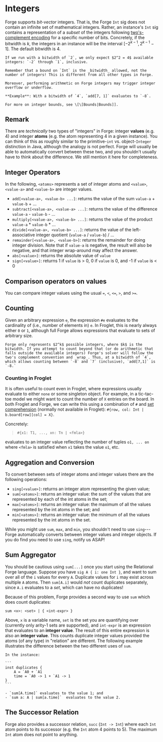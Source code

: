 # Integers

Forge supports _bit-vector_ integers. That is, the Forge `Int` sig does not contain an infinite set of mathematical integers. Rather, an instance's `Int` sig contains a representation of a _subset_ of the integers following [two's-complement encoding](https://en.wikipedia.org/wiki/Two%27s_complement) for a specific number of bits. Concretely, if the bitwidth is $k$, the integers in an instance will be the interval $[-2^{k-1}, 2^{k-1}-1]$. The default bitwidth is 4.

~~~admonish example title="Bitwidths"
If we run with a bitwidth of `2`, we only expect $2^2 = 4$ available integers: `-2` through `1`, inclusive.
~~~

```admonish warning title="Bounded integers and overflow" 
Remember that a bound on `Int` is the _bitwidth_ allowed, not the number of integers! This is different from all other types in Forge.

Moreover, performing arithmetic on Forge integers may trigger integer overflow or underflow.

**Example**: With a bitwidth of `4`, `add[7, 1]` evaluates to `-8`.

For more on integer bounds, see \[\[Bounds|Bounds]].
```

## Remark

There are _technically_ two types of "integers" in Forge: integer **values** (e.g. 4) and integer **atoms** (e.g. the atom representing 4 in a given instance). You can think of this as roughly similar to the primitive-`int` vs. object-`Integer` distinction in Java, although the analogy is not perfect. Forge will usually be able to automatically convert between these two, and you shouldn't usually have to think about the difference. We still mention it here for completeness.

## Integer Operators

In the following, `<atoms>` represents a set of integer atoms and `<value>`, `<value-a>` and `<value-b>` are integer values. 

- `add[<value-a>, <value-b> ...]`: returns the value of the sum `value-a` + `value-b` + ...
- `subtract[<value-a>, <value-a> ...]`: returns the value of the difference `value-a` - `value-b` - ... 
- `multiply[<value-a>, <value-b> ...]`: returns the value of the product `value-a` \* `value-b` \* ...
- `divide[<value-a>, <value-b> ...]`: returns the value of the left-associative integer quotient (`value-a` / `value-b`) / ...
- `remainder[<value-a>, <value-b>]`: returns the remainder for doing integer division. Note that if `value-a` is negative, the result will also be negative, and that integer wrap-around may affect the answer.
- `abs[<value>]`: returns the absolute value of `value`
- `sign[<value>]`: returns 1 if `value` is > 0, 0 if `value` is 0, and -1 if `value` is < 0

## Comparison operators on values

You can compare integer values using the usual `=`, `<`, `<=`, `>`, and `>=`.

## Counting 

Given an arbitrary expression `e`, the expression `#e` evaluates to the cardinality of (i.e., number of elements in) `e`. In Froglet, this is nearly always either `0` or `1`, although full Forge allows expressions that evaluate to sets of arbitrary size.

~~~admonish warning title="If you're counting, check the bitwidth!"
Forge only represents $2^k$ possible integers, where $k$ is the bitwidth. If you attempt to count beyond that (or do arithmetic that falls outside the available integers) Forge's solver will follow the two's complement convention and _wrap_. Thus, at a bitwidth of `4`, which allows counting between `-8` and `7` (inclusive), `add[7,1]` is `-8.`
~~~

### Counting in Froglet

It is often useful to count even in Froglet, where expressions usually evaluate to either `none` or some singleton object. For example, in a tic-tac-toe model we might want to count the number of `X` entries on the board. In both Froglet and Forge, we can write this using a combination of `#` and [set comprehension](../building-models/constraints/expressions/relational-expressions/relational-expressions.md) (normally not available in Froglet): `#{row, col: Int | b.board[row][col] = X}`. 

Concretely:

> `#{x1: T1, ..., xn: Tn | <fmla>}` 

evaluates to an integer value reflecting the number of tuples `o1, ... on` where `<fmla>` is satisfied when `x1` takes the value `o1`, etc. 

## Aggregation and Conversion 

To convert between sets of integer atoms and integer values there are the following operations:

- `sing[<value>]`: returns an integer atom representing the given value;
- `sum[<atoms>]`: returns an integer value: the sum of the values that are represented by each of the int atoms in the set;
- `max[<atoms>]`: returns an integer value: the maximum of all the values represented by the int atoms in the set; and
- `min[<atoms>]`: returns an integer value: the minimum of all the values represented by the int atoms in the set.

While you might use `sum`, `max`, and `min`, you shouldn't need to use `sing`---Forge automatically converts between integer values and integer objects. If you do find you need to use `sing`, notify us ASAP!

## Sum Aggregator

You should be cautious using `sum[...]` once you start using the Relational Forge language. Suppose you have `sig A { i: one Int }`, and want to sum over all of the `i` values for every `A`. Duplicate values for `i` may exist across multiple `A` atoms. Then `sum[A.i]` would _not_ count duplicates separately, since `A.i` evaluates to a _set_, which can have no duplicates!  

Because of this problem, Forge provides a second way to use `sum` which does count duplicates:

```
sum <x>: <set> | { <int-expr> }
```

Above, `x` is a variable name, `set` is the set you are quantifying over (currently only arity-1 sets are supported), and `int-expr` is an expression that evaluates to an **integer value**. The result of this entire expression is also an **integer value**. This counts duplicate integer values provided the atoms (of any type) in "relation" are different. The following example illustrates the difference between the two different uses of `sum`.

~~~admonish example title="Sum aggregator"
In the instance:

```
inst duplicates {
    A = `A0 + `A1
    time = `A0 -> 1 + `A1 -> 1
}
```

- `sum[A.time]` evaluates to the value 1; and
- `sum a: A | sum[a.time]`  evaluates to the value 2.
~~~

## The Successor Relation

Forge also provides a successor relation, `succ` (`Int -> Int`) where each `Int` atom points to its successor (e.g. the `Int` atom 4 points to 5). The maximum `Int` atom does not point to anything.